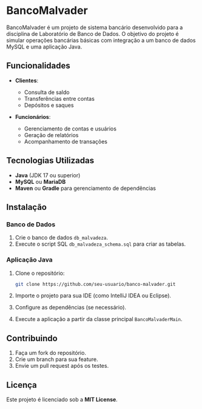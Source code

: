 # BancoMalvader

BancoMalvader é um projeto de sistema bancário desenvolvido para a disciplina de Laboratório de Banco de Dados. O objetivo do projeto é simular operações bancárias básicas com integração a um banco de dados MySQL e uma aplicação Java.

## Funcionalidades

- **Clientes**:
  - Consulta de saldo
  - Transferências entre contas
  - Depósitos e saques

- **Funcionários**:
  - Gerenciamento de contas e usuários
  - Geração de relatórios
  - Acompanhamento de transações

## Tecnologias Utilizadas

- **Java** (JDK 17 ou superior)
- **MySQL** ou **MariaDB**
- **Maven** ou **Gradle** para gerenciamento de dependências

## Instalação

### Banco de Dados

1. Crie o banco de dados `db_malvadeza`.
2. Execute o script SQL `db_malvadeza_schema.sql` para criar as tabelas.

### Aplicação Java

1. Clone o repositório:

    ```bash
    git clone https://github.com/seu-usuario/banco-malvader.git
    ```

2. Importe o projeto para sua IDE (como IntelliJ IDEA ou Eclipse).
3. Configure as dependências (se necessário).
4. Execute a aplicação a partir da classe principal `BancoMalvaderMain`.

## Contribuindo

1. Faça um fork do repositório.
2. Crie um branch para sua feature.
3. Envie um pull request após os testes.

## Licença

Este projeto é licenciado sob a **MIT License**.

